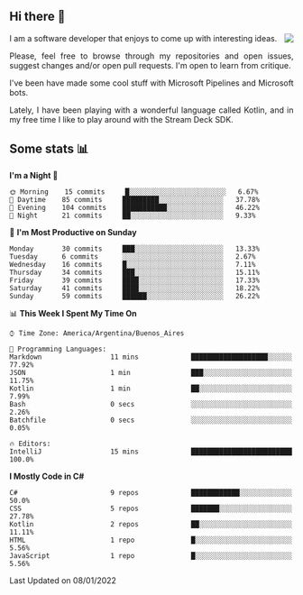 ## Hi there :slightly_smiling_face:

<img src="https://github-readme-stats.vercel.app/api?username=victorgrycuk&show_icons=true&count_private=true&title_color=F7941E&icon_color=F7941E" align="right">

<p align="justify">
I am a software developer that enjoys to come up with interesting ideas.
<p/>

<p align= "justify">
Please, feel free to browse through my repositories and open issues, suggest changes and/or open pull requests. I'm open to learn from critique.
<p/>


<p align= "justify">
I've been have made some cool stuff with Microsoft Pipelines and Microsoft bots.
<p/>

<p align= "justify">
Lately, I have been playing with a wonderful language called Kotlin, and in my free time I like to play around with the Stream Deck SDK.
<p/>

## Some stats :bar_chart:
<!--START_SECTION:waka-->
**I'm a Night 🦉** 

```text
🌞 Morning    15 commits     █░░░░░░░░░░░░░░░░░░░░░░░░   6.67% 
🌆 Daytime    85 commits     █████████░░░░░░░░░░░░░░░░   37.78% 
🌃 Evening    104 commits    ███████████░░░░░░░░░░░░░░   46.22% 
🌙 Night      21 commits     ██░░░░░░░░░░░░░░░░░░░░░░░   9.33%

```
📅 **I'm Most Productive on Sunday** 

```text
Monday       30 commits     ███░░░░░░░░░░░░░░░░░░░░░░   13.33% 
Tuesday      6 commits      ░░░░░░░░░░░░░░░░░░░░░░░░░   2.67% 
Wednesday    16 commits     █░░░░░░░░░░░░░░░░░░░░░░░░   7.11% 
Thursday     34 commits     ███░░░░░░░░░░░░░░░░░░░░░░   15.11% 
Friday       39 commits     ████░░░░░░░░░░░░░░░░░░░░░   17.33% 
Saturday     41 commits     ████░░░░░░░░░░░░░░░░░░░░░   18.22% 
Sunday       59 commits     ██████░░░░░░░░░░░░░░░░░░░   26.22%

```


📊 **This Week I Spent My Time On** 

```text
⌚︎ Time Zone: America/Argentina/Buenos_Aires

💬 Programming Languages: 
Markdown                 11 mins             ███████████████████░░░░░░   77.92% 
JSON                     1 min               ███░░░░░░░░░░░░░░░░░░░░░░   11.75% 
Kotlin                   1 min               ██░░░░░░░░░░░░░░░░░░░░░░░   7.99% 
Bash                     0 secs              ░░░░░░░░░░░░░░░░░░░░░░░░░   2.26% 
Batchfile                0 secs              ░░░░░░░░░░░░░░░░░░░░░░░░░   0.05%

🔥 Editors: 
IntelliJ                 15 mins             █████████████████████████   100.0%

```

**I Mostly Code in C#** 

```text
C#                       9 repos             ████████████░░░░░░░░░░░░░   50.0% 
CSS                      5 repos             ███████░░░░░░░░░░░░░░░░░░   27.78% 
Kotlin                   2 repos             ██░░░░░░░░░░░░░░░░░░░░░░░   11.11% 
HTML                     1 repo              █░░░░░░░░░░░░░░░░░░░░░░░░   5.56% 
JavaScript               1 repo              █░░░░░░░░░░░░░░░░░░░░░░░░   5.56%

```



 Last Updated on 08/01/2022
<!--END_SECTION:waka-->
